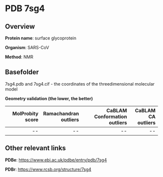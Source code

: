 # PDB 7sg4

## Overview

**Protein name**: surface glycoprotein

**Organism**: SARS-CoV

**Method**: NMR



## Basefolder

7sg4.pdb and 7sg4.cif - the coordinates of the threedimensional molecular model




**Geometry validation (the lower, the better)**

|   |**MolProbity<br>score**| **Ramachandran<br>outliers** | **CaBLAM<br>Conformation outliers** | **CaBLAM<br>CA outliers** |
|---|-------------:|----------------:|----------------:|----------------:|
||--|--|--|--|


## Other relevant links 
**PDBe**:  https://www.ebi.ac.uk/pdbe/entry/pdb/7sg4
 
**PDBr**: https://www.rcsb.org/structure/7sg4 
